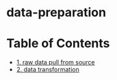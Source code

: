 # data-preparation

# Table of Contents

- [1. raw data pull from source](https://github.com/symeta/data-preparation/tree/raw-data-pull-from-source)
- [2. data transformation](https://github.com/symeta/data-preparation/tree/data-transformation)




